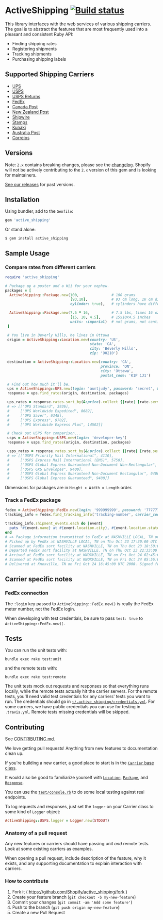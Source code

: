 # ActiveShipping [![Build status](https://travis-ci.org/Shopify/active_shipping.svg?branch=master)](https://travis-ci.org/Shopify/active_shipping)

This library interfaces with the web services of various shipping carriers. The goal is to abstract the features that are most frequently used into a pleasant and consistent Ruby API:

- Finding shipping rates
- Registering shipments
- Tracking shipments
- Purchasing shipping labels

## Supported Shipping Carriers

* [UPS](http://www.ups.com)
* [USPS](http://www.usps.com)
* [USPS Returns](http://returns.usps.com)
* [FedEx](http://www.fedex.com)
* [Canada Post](http://www.canadapost.ca)
* [New Zealand Post](http://www.nzpost.co.nz)
* [Shipwire](http://www.shipwire.com)
* [Stamps](http://www.stamps.com)
* [Kunaki](http://www.kunaki.com)
* [Australia Post](http://auspost.com.au/)
* [Correios](http://www.correios.com.br/correios/english)


## Versions
Note: `2.x` contains breaking changes, please see the [changelog](https://github.com/Shopify/active_shipping/blob/master/CHANGELOG.md). Shopify will not be actively contributing to the `2.x` version of this gem and is looking for maintainers.

[See our releases](https://github.com/Shopify/active_shipping/releases) for past versions.

## Installation

Using bundler, add to the `Gemfile`:

```ruby
gem 'active_shipping'
```

Or stand alone:

```
$ gem install active_shipping
```


## Sample Usage

### Compare rates from different carriers

```ruby
require 'active_shipping'

# Package up a poster and a Wii for your nephew.
packages = [
  ActiveShipping::Package.new(100,               # 100 grams
                              [93,10],           # 93 cm long, 10 cm diameter
                              cylinder: true),   # cylinders have different volume calculations

  ActiveShipping::Package.new(7.5 * 16,          # 7.5 lbs, times 16 oz/lb.
                              [15, 10, 4.5],     # 15x10x4.5 inches
                              units: :imperial)  # not grams, not centimetres
 ]

 # You live in Beverly Hills, he lives in Ottawa
 origin = ActiveShipping::Location.new(country: 'US',
                                       state: 'CA',
                                       city: 'Beverly Hills',
                                       zip: '90210')

 destination = ActiveShipping::Location.new(country: 'CA',
                                            province: 'ON',
                                            city: 'Ottawa',
                                            postal_code: 'K1P 1J1')

 # Find out how much it'll be.
 ups = ActiveShipping::UPS.new(login: 'auntjudy', password: 'secret', key: 'xml-access-key')
 response = ups.find_rates(origin, destination, packages)

 ups_rates = response.rates.sort_by(&:price).collect {|rate| [rate.service_name, rate.price]}
 # => [["UPS Standard", 3936],
 #     ["UPS Worldwide Expedited", 8682],
 #     ["UPS Saver", 9348],
 #     ["UPS Express", 9702],
 #     ["UPS Worldwide Express Plus", 14502]]

 # Check out USPS for comparison...
 usps = ActiveShipping::USPS.new(login: 'developer-key')
 response = usps.find_rates(origin, destination, packages)

 usps_rates = response.rates.sort_by(&:price).collect {|rate| [rate.service_name, rate.price]}
 # => [["USPS Priority Mail International", 4110],
 #     ["USPS Express Mail International (EMS)", 5750],
 #     ["USPS Global Express Guaranteed Non-Document Non-Rectangular", 9400],
 #     ["USPS GXG Envelopes", 9400],
 #     ["USPS Global Express Guaranteed Non-Document Rectangular", 9400],
 #     ["USPS Global Express Guaranteed", 9400]]
```

Dimensions for packages are in `Height x Width x Length` order.

### Track a FedEx package

```ruby
fedex = ActiveShipping::FedEx.new(login: '999999999', password: '7777777', key: '1BXXXXXXXXXxrcB', account: '51XXXXX20')
tracking_info = fedex.find_tracking_info('tracking-number', carrier_code: 'fedex_ground') # Ground package

tracking_info.shipment_events.each do |event|
  puts "#{event.name} at #{event.location.city}, #{event.location.state} on #{event.time}. #{event.message}"
end
# => Package information transmitted to FedEx at NASHVILLE LOCAL, TN on Thu Oct 23 00:00:00 UTC 2008.
# Picked up by FedEx at NASHVILLE LOCAL, TN on Thu Oct 23 17:30:00 UTC 2008.
# Scanned at FedEx sort facility at NASHVILLE, TN on Thu Oct 23 18:50:00 UTC 2008.
# Departed FedEx sort facility at NASHVILLE, TN on Thu Oct 23 22:33:00 UTC 2008.
# Arrived at FedEx sort facility at KNOXVILLE, TN on Fri Oct 24 02:45:00 UTC 2008.
# Scanned at FedEx sort facility at KNOXVILLE, TN on Fri Oct 24 05:56:00 UTC 2008.
# Delivered at Knoxville, TN on Fri Oct 24 16:45:00 UTC 2008. Signed for by: T.BAKER
```

## Carrier specific notes

### FedEx connection

The `:login` key passed to `ActiveShipping::FedEx.new()` is really the FedEx meter number, not the FedEx login.

When developing with test credentials, be sure to pass `test: true` to `ActiveShipping::FedEx.new()`.


## Tests

You can run the unit tests with:

```
bundle exec rake test:unit
```

and the remote tests with:

```
bundle exec rake test:remote
```

The unit tests mock out requests and responses so that everything runs locally, while the remote tests actually hit the carrier servers. For the remote tests, you'll need valid test credentials for any carriers' tests you want to run. The credentials should go in [`~/.active_shipping/credentials.yml`](https://github.com/Shopify/active_shipping/blob/master/test/credentials.yml). For some carriers, we have public credentials you can use for testing in `.travis.yml`. Remote tests missing credentials will be skipped.


## Contributing

See [CONTRIBUTING.md](https://github.com/Shopify/active_shipping/blob/master/CONTRIBUTING.md).

We love getting pull requests! Anything from new features to documentation clean up.

If you're building a new carrier, a good place to start is in the [`Carrier` base class](https://github.com/Shopify/active_shipping/blob/master/lib/active_shipping/carrier.rb).

It would also be good to familiarize yourself with [`Location`](https://github.com/Shopify/active_shipping/blob/master/lib/active_shipping/location.rb), [`Package`](https://github.com/Shopify/active_shipping/blob/master/lib/active_shipping/package.rb), and [`Response`](https://github.com/Shopify/active_shipping/blob/master/lib/active_shipping/response.rb).

You can use the [`test/console.rb`](https://github.com/Shopify/active_shipping/blob/master/test/console.rb) to do some local testing against real endpoints.

To log requests and responses, just set the `logger` on your Carrier class to some kind of `Logger` object:

```ruby
ActiveShipping::USPS.logger = Logger.new(STDOUT)
```

### Anatomy of a pull request

Any new features or carriers should have passing unit _and_ remote tests. Look at some existing carriers as examples.

When opening a pull request, include description of the feature, why it exists, and any supporting documentation to explain interaction with carriers.


### How to contribute

1. Fork it ( https://github.com/Shopify/active_shipping/fork )
2. Create your feature branch (`git checkout -b my-new-feature`)
3. Commit your changes (`git commit -am 'Add some feature'`)
4. Push to the branch (`git push origin my-new-feature`)
5. Create a new Pull Request

